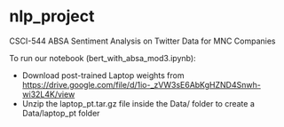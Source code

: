 # nlp_project
CSCI-544 ABSA Sentiment Analysis on Twitter Data for MNC Companies

To run our notebook (bert_with_absa_mod3.ipynb):
- Download post-trained Laptop weights from https://drive.google.com/file/d/1io-_zVW3sE6AbKgHZND4Snwh-wi32L4K/view
- Unzip the laptop_pt.tar.gz file inside the Data/ folder to create a Data/laptop_pt folder
